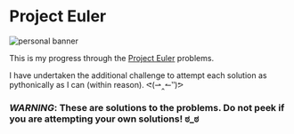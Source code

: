 # Project Euler

![personal banner](https://projecteuler.net/profile/ahrarmonsur.png)

This is my progress through the [Project Euler](https://projecteuler.net) problems.

I have undertaken the additional challenge to attempt each solution as pythonically as I can (within reason).
ᕙ(⇀‸↼‶)ᕗ


### *WARNING*: These are solutions to the problems. Do not peek if you are attempting your own solutions! ಠ_ಠ